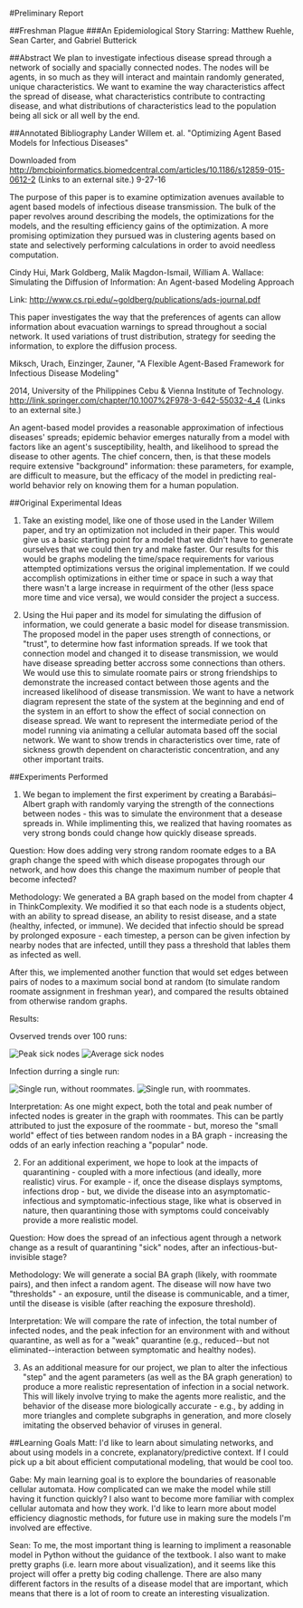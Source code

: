 #Preliminary Report

##Freshman Plague
###An Epidemiological Story
Starring: Matthew Ruehle, Sean Carter, and Gabriel Butterick

##Abstract
We plan to investigate infectious disease spread through a network of socially and spacially connected nodes. The nodes will be agents, in so much as they will interact and maintain randomly generated, unique characteristics. We want to examine the way characteristics affect the spread of disease, what characteristics contribute to contracting disease, and what distributions of characteristics lead to the population being all sick or all well by the end.

##Annotated Bibliography
Lander Willem et. al. "Optimizing Agent Based Models for Infectious Diseases"

Downloaded from http://bmcbioinformatics.biomedcentral.com/articles/10.1186/s12859-015-0612-2 (Links to an external site.) 9-27-16

The purpose of this paper is to examine optimization avenues available to agent based models of infectious disease transmission. The bulk of the paper revolves around describing the models, the optimizations for the models, and the resulting efficiency gains of the optimization. A more promising optimization they pursued was in clustering agents based on state and selectively performing calculations in order to avoid needless computation.


Cindy Hui, Mark Goldberg, Malik Magdon-Ismail, William A. Wallace: Simulating the Diffusion of Information: An Agent-based Modeling Approach

Link: http://www.cs.rpi.edu/~goldberg/publications/ads-journal.pdf 

This paper investigates the way that the preferences of agents can allow information about evacuation warnings to spread throughout a social network. It used variations of trust distribution, strategy for seeding the information, to explore the diffusion process.


Miksch, Urach, Einzinger, Zauner, "A Flexible Agent-Based Framework for Infectious Disease Modeling"

2014, University of the Philippines Cebu & Vienna Institute of Technology.  http://link.springer.com/chapter/10.1007%2F978-3-642-55032-4_4 (Links to an external site.)

An agent-based model provides a reasonable approximation of infectious diseases' spreads; epidemic behavior emerges naturally from a model with factors like an agent's susceptibility, health, and likelihood to spread the disease to other agents. The chief concern, then, is that these models require extensive "background" information: these parameters, for example, are difficult to measure, but the efficacy of the model in predicting real-world behavior rely on knowing them for a human population.

 

##Original Experimental Ideas
1. Take an existing model, like one of those used in the Lander Willem paper, and try an optimization not included in their paper. This would give us a basic starting point for a model that we didn't have to generate ourselves that we could then try and make faster. Our results for this would be graphs modeling the time/space requirements for various attempted optimizations versus the original implementation. If we could accomplish optimizations in either time or space in such a way that there wasn't a large increase in requirment of the other (less space more time and vice versa), we would consider the project a success.

2. Using the Hui paper and its model for simulating the diffusion of information, we could generate a basic model for disease transmission. The proposed model in the paper uses strength of connections, or "trust", to determine how fast information spreads. If we took that connection model and changed it to disease transmission, we would have disease spreading better accross some connections than others. We would use this to simulate roomate pairs or strong friendships to demonstrate the increased contact between those agents and the increased likelihood of disease transmission. We want to have a network diagram represent the state of the system at the beginning and end of the system in an effort to show the effect of social connection on disease spread. We want to represent the intermediate period of the model running via animating a cellular automata based off the social network. We want to show trends in characteristics over time, rate of sickness growth dependent on characteristic concentration, and any other important traits.

##Experiments Performed
1. We began to implement the first experiment by creating a Barabási–Albert graph with randomly varying the strength of the connections between nodes - this was to simulate the environment that a desease spreads in. While implimenting this, we realized that having roomates as very strong bonds could change how quickly disease spreads. 

Question: How does adding very strong random roomate edges to a BA graph change the speed with which disease propogates through our network, and how does this change the maximum number of people that become infected?

Methodology: We generated a BA graph based on the model from chapter 4 in ThinkComplexity. We modified it so that each node is a students object, with an ability to spread disease, an ability to resist disease, and a state (healthy, infected, or immune). We decided that infectio should be spread by prolonged exposure - each timestep, a person can be given infection by nearby nodes that are infected, untill they pass a threshold that lables them as infected as well.

After this, we implemented another function that would set edges between pairs of nodes to a maximum social bond at random (to simulate random roomate assignment in freshman year), and compared the results obtained from otherwise random graphs.

Results: 

Ovserved trends over 100 runs:

![Peak sick nodes](imgs/max_infected_cdf.png)
![Average sick nodes](imgs/average_infected_cdf.png)

Infection durring a single run:

![Single run, without roommates.](imgs/single_iter_NR.png)
![Single run, with roommates.](imgs/single_iter_R.png)

Interpretation: As one might expect, both the total and peak number of infected nodes is greater in the graph with roommates. This can be partly attributed to just the exposure of the roommate - but, moreso the "small world" effect of ties between random nodes in a BA graph - increasing the odds of an early infection reaching a "popular" node.

2. For an additional experiment, we hope to look at the impacts of quarantining - coupled with a more infectious (and ideally, more realistic) virus. For example - if, once the disease displays symptoms, infections drop - but, we divide the disease into an asymptomatic-infectious and symptomatic-infectious stage, like what is observed in nature, then quarantining those with symptoms could conceivably provide a more realistic model.

Question: How does the spread of an infectious agent through a network change as a result of quarantining "sick" nodes, after an infectious-but-invisible stage?

Methodology: We will generate a social BA graph (likely, with roommate pairs), and then infect a random agent. The disease will now have two "thresholds" - an exposure, until the disease is communicable, and a timer, until the disease is visible (after reaching the exposure threshold).

Interpretation: We will compare the rate of infection, the total number of infected nodes, and the peak infection for an environment with and without quarantine, as well as for a "weak" quarantine (e.g., reduced--but not eliminated--interaction between symptomatic and healthy nodes).

3. As an additional measure for our project, we plan to alter the infectious "step" and the agent parameters (as well as the BA graph generation) to produce a more realistic representation of infection in a social network. This will likely involve trying to make the agents more realistic, and the behavior of the disease more biologically accurate - e.g., by adding in more triangles and complete subgraphs in generation, and more closely imitating the observed behavior of viruses in general.

##Learning Goals
Matt: I'd like to learn about simulating networks, and about using models in a concrete, explanatory/predictive context. If I could pick up a bit about efficient computational modeling, that would be cool too.

Gabe: My main learning goal is to explore the boundaries of reasonable cellular automata. How complicated can we make the model while still having it function quickly? I also want to become more familiar with complex cellular automata and how they work. I'd like to learn more about model efficiency diagnostic methods, for future use in making sure the models I'm involved are effective.

Sean: To me, the most important thing is learning to impliment a reasonable model in Python without the guidance of the textbook. I also want to make pretty graphs (i.e. learn more about visualization), and it seems like this project will offer a pretty big coding challenge. There are also many different factors in the results of a disease model that are important, which means that there is a lot of room to create an interesting visualization.
